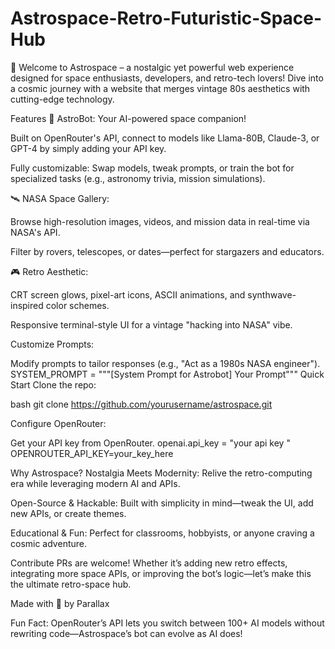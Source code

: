 # Astrospace-Retro-Futuristic-Space-Hub
🚀 Welcome to Astrospace – a nostalgic yet powerful web experience designed for space enthusiasts, developers, and retro-tech lovers! Dive into a cosmic journey with a website that merges vintage 80s aesthetics with cutting-edge technology.

Features
🤖 AstroBot: Your AI-powered space companion!

Built on OpenRouter's API, connect to models like Llama-80B, Claude-3, or GPT-4 by simply adding your API key.

Fully customizable: Swap models, tweak prompts, or train the bot for specialized tasks (e.g., astronomy trivia, mission simulations).

🛰️ NASA Space Gallery:

Browse high-resolution images, videos, and mission data in real-time via NASA's API.

Filter by rovers, telescopes, or dates—perfect for stargazers and educators.

🎮 Retro Aesthetic:

CRT screen glows, pixel-art icons, ASCII animations, and synthwave-inspired color schemes.

Responsive terminal-style UI for a vintage "hacking into NASA" vibe.


Customize Prompts:

Modify prompts to tailor responses (e.g., "Act as a 1980s NASA engineer").
SYSTEM_PROMPT = """[System Prompt for Astrobot]
Your Prompt"""
Quick Start
Clone the repo:

bash
git clone https://github.com/yourusername/astrospace.git  

Configure OpenRouter:

Get your API key from OpenRouter.
openai.api_key = "your api key "
OPENROUTER_API_KEY=your_key_here  

Why Astrospace?
Nostalgia Meets Modernity: Relive the retro-computing era while leveraging modern AI and APIs.

Open-Source & Hackable: Built with simplicity in mind—tweak the UI, add new APIs, or create themes.

Educational & Fun: Perfect for classrooms, hobbyists, or anyone craving a cosmic adventure.

Contribute
PRs are welcome! Whether it’s adding new retro effects, integrating more space APIs, or improving the bot’s logic—let’s make this the ultimate retro-space hub.

 Made with 🌌 by Parallax

Fun Fact: OpenRouter’s API lets you switch between 100+ AI models without rewriting code—Astrospace’s bot can evolve as AI does!
